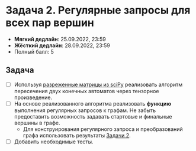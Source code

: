 # Задача 2. Регулярные запросы для всех пар вершин

* **Мягкий дедлайн**: 25.09.2022, 23:59
* **Жёсткий дедлайн**: 28.09.2022, 23:59
* Полный балл: 5

## Задача

- [ ] Используя [разреженные матрицы из sciPy](https://docs.scipy.org/doc/scipy/reference/sparse.html) реализовать алгоритм пересечения двух конечных автоматов через тензорное произведение.
- [ ] На основе реализованного алгоритма реализовать **функцию** выполнения регулярных запросов к графам. Не забыть предоставить возможность задавать стартовые и финальные вершины в графе.
  - Для конструирования регулярного запроса и преобразований графа использовать результаты [Задачи 2](https://github.com/JetBrains-Research/formal-lang-course/blob/main/tasks/task2.md).
- [ ] Добавить необходимые тесты.
